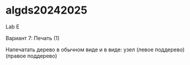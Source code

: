 
# algds20242025


Lab E

Вариант 7: Печать (1)

Напечатать дерево в обычном виде и в виде: узел (левое поддерево) (правое поддерево)
